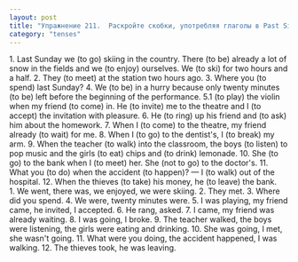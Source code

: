 ```yaml
---
layout: post
title: "Упражнение 211.  Раскройте скобки, употребляя глаголы в Past Simple или Past Continuous."
category: "tenses"
---
```

<section class="question">
1. Last Sunday we (to go) skiing in the country. There (to be) already a lot of snow in the fields and we (to enjoy) ourselves. We (to ski) for two hours and a half. 2. They (to meet) at the station two hours ago. 3. Where you (to spend) last Sunday? 4. We (to be) in a hurry because only twenty minutes (to be) left before the beginning of the performance. 5.1 (to play) the violin when my friend (to come) in. He (to invite) me to the theatre and I (to accept) the invitation with pleasure. 6. He (to ring) up his friend and (to ask) him about the homework. 7. When I (to come) to the theatre, my friend already (to wait) for me. 8. When I (to go) to the dentist's, I (to break) my arm. 9. When the teacher (to walk) into the classroom, the boys (to listen) to pop music and the girls (to eat) chips and (to drink) lemonade. 10. She (to go) to the bank when I (to meet) her. She (not to go) to the doctor's. 11. What you (to do) when the accident (to happen)? — I (to walk) out of the hospital. 12. When the thieves (to take) his money, he (to leave) the bank.
</section>

<section class="answer">
1. We went, there was, we enjoyed, we were skiing. 2. They met. 3. Where did you spend. 4. We were, twenty minutes were. 5. I was playing, my friend came, he invited, I accepted. 6. He rang, asked. 7. I came, my friend was already waiting. 8. I was going, I broke. 9. The teacher walked, the boys were listening, the girls were eating and drinking. 10. She was going, I met, she wasn't going. 11. What were you doing, the accident happened, I was walking. 12. The thieves took, he was leaving.
</section>